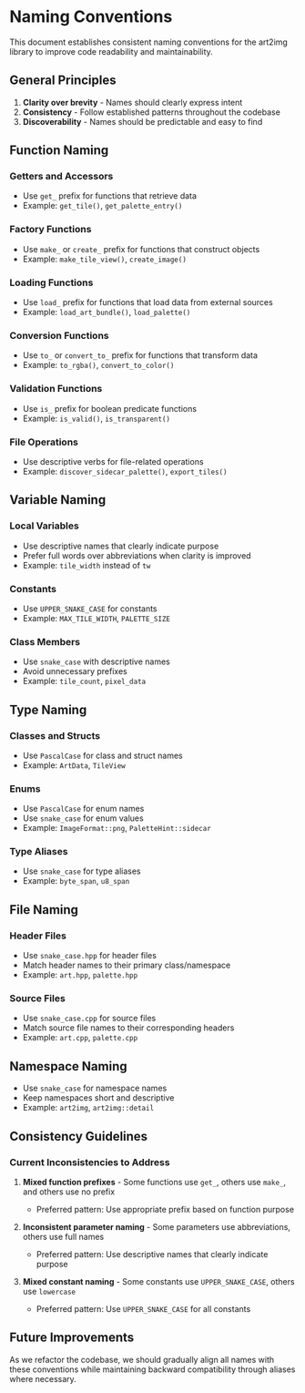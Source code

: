 # Naming Conventions

This document establishes consistent naming conventions for the art2img library to improve code readability and maintainability.

## General Principles

1. **Clarity over brevity** - Names should clearly express intent
2. **Consistency** - Follow established patterns throughout the codebase
3. **Discoverability** - Names should be predictable and easy to find

## Function Naming

### Getters and Accessors
- Use `get_` prefix for functions that retrieve data
- Example: `get_tile()`, `get_palette_entry()`

### Factory Functions
- Use `make_` or `create_` prefix for functions that construct objects
- Example: `make_tile_view()`, `create_image()`

### Loading Functions
- Use `load_` prefix for functions that load data from external sources
- Example: `load_art_bundle()`, `load_palette()`

### Conversion Functions
- Use `to_` or `convert_to_` prefix for functions that transform data
- Example: `to_rgba()`, `convert_to_color()`

### Validation Functions
- Use `is_` prefix for boolean predicate functions
- Example: `is_valid()`, `is_transparent()`

### File Operations
- Use descriptive verbs for file-related operations
- Example: `discover_sidecar_palette()`, `export_tiles()`

## Variable Naming

### Local Variables
- Use descriptive names that clearly indicate purpose
- Prefer full words over abbreviations when clarity is improved
- Example: `tile_width` instead of `tw`

### Constants
- Use `UPPER_SNAKE_CASE` for constants
- Example: `MAX_TILE_WIDTH`, `PALETTE_SIZE`

### Class Members
- Use `snake_case` with descriptive names
- Avoid unnecessary prefixes
- Example: `tile_count`, `pixel_data`

## Type Naming

### Classes and Structs
- Use `PascalCase` for class and struct names
- Example: `ArtData`, `TileView`

### Enums
- Use `PascalCase` for enum names
- Use `snake_case` for enum values
- Example: `ImageFormat::png`, `PaletteHint::sidecar`

### Type Aliases
- Use `snake_case` for type aliases
- Example: `byte_span`, `u8_span`

## File Naming

### Header Files
- Use `snake_case.hpp` for header files
- Match header names to their primary class/namespace
- Example: `art.hpp`, `palette.hpp`

### Source Files
- Use `snake_case.cpp` for source files
- Match source file names to their corresponding headers
- Example: `art.cpp`, `palette.cpp`

## Namespace Naming

- Use `snake_case` for namespace names
- Keep namespaces short and descriptive
- Example: `art2img`, `art2img::detail`

## Consistency Guidelines

### Current Inconsistencies to Address

1. **Mixed function prefixes** - Some functions use `get_`, others use `make_`, and others use no prefix
   - Preferred pattern: Use appropriate prefix based on function purpose

2. **Inconsistent parameter naming** - Some parameters use abbreviations, others use full names
   - Preferred pattern: Use descriptive names that clearly indicate purpose

3. **Mixed constant naming** - Some constants use `UPPER_SNAKE_CASE`, others use `lowercase`
   - Preferred pattern: Use `UPPER_SNAKE_CASE` for all constants

## Future Improvements

As we refactor the codebase, we should gradually align all names with these conventions while maintaining backward compatibility through aliases where necessary.